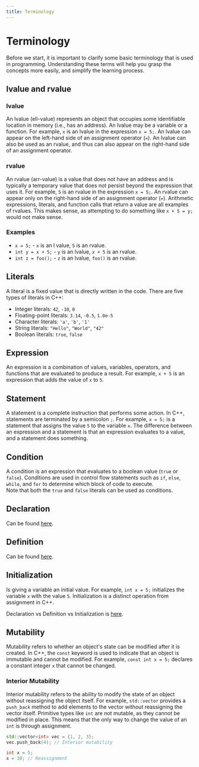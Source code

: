 ```yaml
---
title: Terminology
---
```


# Terminology

Before we start, it is important to clarify some basic terminology that is used in programming. Understanding these terms will help you grasp the concepts more easily, and simplify the learning process.

## lvalue and rvalue

### lvalue

An lvalue (ell-value) represents an object that occupies some identifiable location in memory (i.e., has an address). An lvalue may be a variable or a function. For example, `x` is an lvalue in the expression `x = 5;`.
An lvalue can appear on the left-hand side of an assignment operator (`=`). An lvalue can also be used as an rvalue, and thus can also appear on the right-hand side of an assignment operator.

### rvalue

An rvalue (arr-value) is a value that does not have an address and is typically a temporary value that does not persist beyond the expression that uses it. For example, `5` is an rvalue in the expression `x = 5;`.
An rvalue can appear only on the right-hand side of an assignment operator (`=`). Arithmetic expressions, literals, and function calls that return a value are all examples of rvalues. This makes sense, as attempting to do something like `x + 5 = y;` would not make sense.

### Examples

-   `x = 5;` - `x` is an l value, `5` is an rvalue.
-   `int y = x + 5;` - `y` is an lvalue, `x + 5` is an rvalue.
-   `int z = foo();` - `z` is an lvalue, `foo()` is an rvalue.

## Literals

A literal is a fixed value that is directly written in the code. There are five types of literals in C++:

-   Integer literals: `42`, `-10`, `0`
-   Floating-point literals: `3.14`, `-0.5`, `1.0e-5`
-   Character literals: `'a'`, `'b'`, `'1'`
-   String literals: `"Hello"`, `"World"`, `"42"`
-   Boolean literals: `true`, `false`

## Expression

An expression is a combination of values, variables, operators, and functions that are evaluated to produce a result. For example, `x + 5` is an expression that adds the value of `x` to `5`.

## Statement

A statement is a complete instruction that performs some action. In C++, statements are terminated by a semicolon `;`. For example, `x = 5;` is a statement that assigns the value `5` to the variable `x`.
The difference between an expression and a statement is that an expression evaluates to a value, and a statement does something.

## Condition

A condition is an expression that evaluates to a boolean value (`true` or `false`). Conditions are used in control flow statements such as `if`, `else`, `while`, and `for` to determine which block of code to execute.  
Note that both the `true` and `false` literals can be used as conditions.

## Declaration

Can be found [here](../variables/#declaration).

## Definition

Can be found [here](../variables/#definition).

## Initialization

Is giving a variable an initial value. For example, `int x = 5;` initializes the variable `x` with the value `5`. Initialization is a distinct operation from assignment in C++.

Declaration vs Definition vs Initialization is [here](../variables/#declaration-vs-definition-vs-initialisation).

## Mutability

Mutability refers to whether an object's state can be modified after it is created. In C++, the `const` keyword is used to indicate that an object is immutable and cannot be modified. For example, `const int x = 5;` declares a constant integer `x` that cannot be changed.

### Interior Mutability

Interior mutability refers to the ability to modify the state of an object without reassigning the object itself. For example, `std::vector` provides a `push_back` method to add elements to the vector without reassigning the vector itself. Primitive types like `int` are not mutable, as they cannot be modified in place. This means that the only way to change the value of an `int` is through assignment.

```cpp
std::vector<int> vec = {1, 2, 3};
vec.push_back(4); // Interior mutability

int x = 5;
x = 10; // Reassignment
```
